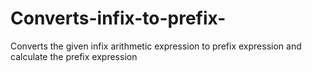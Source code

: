# Converts-infix-to-prefix-
Converts the given infix arithmetic expression to prefix expression and calculate the prefix expression
